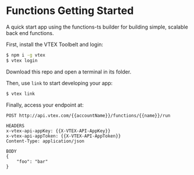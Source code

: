 # Functions Getting Started

A quick start app using the functions-ts builder for building simple, scalable back end functions.

First, install the VTEX Toolbelt and login:

```bash
$ npm i -g vtex
$ vtex login
```

Download this repo and open a terminal in its folder.

Then, use `link` to start developing your app:

```bash
$ vtex link
```

Finally, access your endpoint at:

```
POST http://api.vtex.com/{{accountName}}/functions/{{name}}/run

HEADERS
x-vtex-api-appKey: {{X-VTEX-API-AppKey}}
x-vtex-api-appToken: {{X-VTEX-API-AppToken}}
Content-Type: application/json

BODY
{
	"foo": "bar"
}
```
